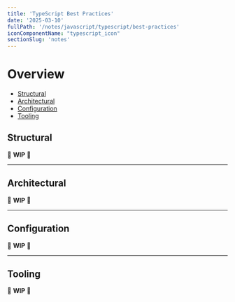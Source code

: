 ```yaml
---
title: 'TypeScript Best Practices'
date: '2025-03-10'
fullPath: '/notes/javascript/typescript/best-practices'
iconComponentName: "typescript_icon"
sectionSlug: 'notes'
---
```


# Overview

- [Structural](#structural)
- [Architectural](#architectural)
- [Configuration](#configuration)
- [Tooling](#tooling)

## Structural

🚧 **WIP** 🚧

---

## Architectural

🚧 **WIP** 🚧

---

## Configuration

🚧 **WIP** 🚧

---

## Tooling

🚧 **WIP** 🚧
